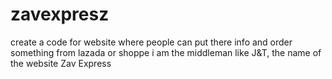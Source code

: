 # zavexpresz
create a code for website where people can put there info and order something from lazada or shoppe i am the middleman like J&amp;T, the name of the website Zav Express

